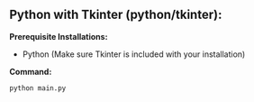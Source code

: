 ## Python with Tkinter (python/tkinter):
**Prerequisite Installations:** 
- Python (Make sure Tkinter is included with your installation)

**Command:**
```
python main.py
```
